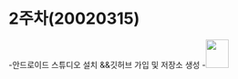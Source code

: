 # 2주차(20020315)
-안드로이드 스튜디오 설치 &&깃허브 가입 및 저장소 생성
-<img width="40" height="50" src=" ./png/2주차과제.png"></img>

